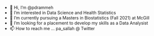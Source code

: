 - 👋 Hi, I’m @pdrammeh
- 👀 I’m interested in Data Science and Health Statistics
- 🌱 I’m currently pursuing a Masters in Biostatistics (Fall 2021) at McGill
- 💞️ I’m looking for a placement to develop my skills as a Data Analysist
- 📫 How to reach me ... pa_sallah @ Twitter

<!---
pdrammeh/pdrammeh is a ✨ special ✨ repository because its `README.md` (this file) appears on your GitHub profile.
You can click the Preview link to take a look at your changes.
--->
